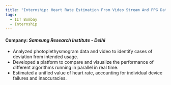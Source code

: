 ```yaml
---
title: "Internship: Heart Rate Estimation From Video Stream And PPG Data Stream"
tags:
  - IIT Bombay
  - Internship
---
```


#### Company: *Samsung Research Institute - Delhi*

* Analyzed photoplethysmogram data and video to identify cases of deviation from intended usage.
* Developed a platform to compare and visualize the performance of different algorithms running in parallel in real time.
* Estimated a unified value of heart rate, accounting for individual device failures and inaccuracies.
